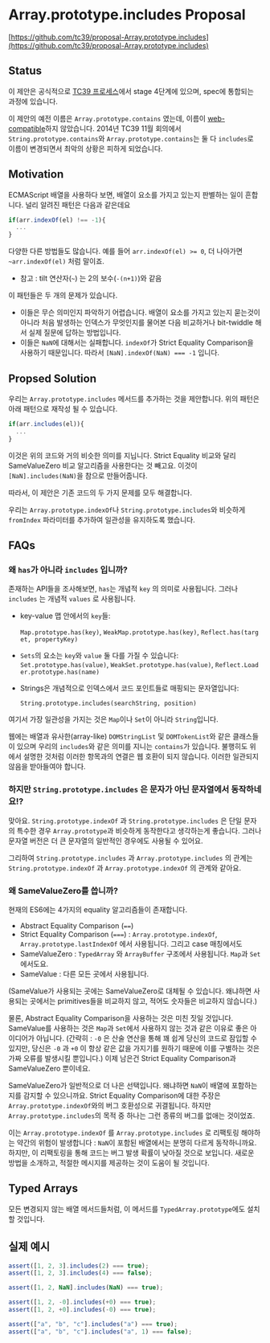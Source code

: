 # Array.prototype.includes Proposal

[https://github.com/tc39/proposal-Array.prototype.includes](https://github.com/tc39/proposal-Array.prototype.includes)

## Status

이 제안은 공식적으로 [TC39 프로세스](https://tc39.es/process-document/)에서 stage 4단계에 있으며, spec에 통합되는 과정에 있습니다.

이 제안의 예전 이름은 `Array.prototype.contains` 였는데, 이름이 [web-compatible](https://esdiscuss.org/topic/having-a-non-enumerable-array-prototype-contains-may-not-be-web-compatible)하지 않았습니다. 2014년 TC39 11월 회의에서 `String.prototype.contains`와 `Array.prototype.contains`는 둘 다 `includes`로 이름이 변경되면서 최악의 상황은 피하게 되었습니다.

## Motivation

ECMAScript 배열을 사용하다 보면, 배열이 요소를 가지고 있는지 판별하는 일이 흔합니다. 널리 알려진 패턴은 다음과 같은데요

```jsx
if(arr.indexOf(el) !== -1){
  ...
}
```

다양한 다른 방법들도 많습니다. 예를 들어 `arr.indexOf(el) >= 0`, 더 나아가면 `~arr.indexOf(el)` 처럼 말이죠.

- 참고 : tilt 연산자(`~`) 는 2의 보수(`-(n+1)`)와 같음

이 패턴들은 두 개의 문제가 있습니다.

- 이들은 무슨 의미인지 파악하기 어렵습니다. 배열이 요소를 가지고 있는지 묻는것이 아니라 처음 발생하는 인덱스가 무엇인지를 물어본 다음 비교하거나 bit-twiddle 해서 실제 질문에 답하는 방법입니다.
- 이들은 `NaN`에 대해서는 실패합니다. `indexOf`가 Strict Equality Comparison을 사용하기 때문입니다. 따라서 `[NaN].indexOf(NaN) === -1` 입니다.

## Propsed Solution

우리는 `Array.prototype.includes` 메서드를 추가하는 것을 제안합니다. 위의 패턴은 아래 패턴으로 재작성 될 수 있습니다.

```jsx
if(arr.includes(el)){
  ...
}
```

이것은 위의 코드와 거의 비슷한 의미를 지닙니다. Strict Equality 비교와 달리 SameValueZero 비교 알고리즘을 사용한다는 것 빼고요. 이것이 `[NaN].includes(NaN)`을 참으로 만들어줍니다.

따라서, 이 제안은 기존 코드의 두 가지 문제를 모두 해결합니다.

우리는 `Array.prototype.indexOf`나 `String.prototype.includes`와 비슷하게 `fromIndex` 파라미터를 추가하여 일관성을 유지하도록 했습니다.

## FAQs

### 왜 `has`가 아니라 `includes` 입니까?

존재하는 API들을 조사해보면, `has`는 개념적 `key` 의 의미로 사용됩니다. 그러나 `includes` 는 개념적 `values` 로 사용됩니다.

- key-value 맵 안에서의 `key`들:
    
    `Map.prototype.has(key)`, `WeakMap.prototype.has(key)`, `Reflect.has(target, propertyKey)`
    
- `Sets`의 요소는 `key`와 `value` 둘 다를 가질 수 있습니다:
`Set.prototype.has(value)`, `WeakSet.prototype.has(value)`, `Reflect.Loader.prototype.has(name)`
- Strings은 개념적으로 인덱스에서 코드 포인트들로 매핑되는 문자열입니다:
    
    `String.prototype.includes(searchString, position)`
    

여기서 가장 일관성을 가지는 것은 `Map`이나 `Set`이 아니라 `String`입니다.

웹에는 배열과 유사한(array-like) `DOMStringList` 및 `DOMTokenList`와 같은 클래스들이 있으며 우리의 `includes`와 같은 의미를 지니는 `contains`가 있습니다. 불행히도 위에서 설명한 것처럼 이러한 항목과의 연결은 웹 호환이 되지 않습니다. 이러한 일관되지 않음을 받아들여야 합니다.

### 하지만 `String.prototype.includes` 은 문자가 아닌 문자열에서 동작하네요!?

맞아요. `String.prototype.indexOf` 과 `String.prototype.includes` 은 단일 문자의 특수한 경우 `Array.prototype`과 비슷하게 동작한다고 생각하는게 좋습니다. 그러나 문자열 버전은 더 큰 문자열의 일반적인 경우에도 사용될 수 있어요.

그리하여 `String.prototype.includes` 과 `Array.prototype.includes` 의 관계는 `String.prototype.indexOf` 과 `Array.prototype.indexOf` 의 관계와 같아요.

### 왜 SameValueZero를 씁니까?

현재의 ES6에는 4가지의 equality 알고리즘들이 존재합니다.

- Abstract Equality Comparison (`==`)
- Strict Equality Comparison (`===`) : `Array.prototype.indexOf`, `Array.prototype.lastIndexOf` 에서 사용됩니다. 그리고 case 매칭에서도
- SameValueZero : `TypedArray` 와 `ArrayBuffer` 구조에서 사용됩니다. `Map`과 `Set`에서도요.
- SameValue : 다른 모든 곳에서 사용됩니다.

(SameValue가 사용되는 곳에는 SameValueZero로 대체될 수 있습니다. 왜냐하면 사용되는 곳에서는 primitives들을 비교하지 않고, 적어도 숫자들은 비교하지 않습니다.)

물론, Abstract Equality Comparison을 사용하는 것은 미친 짓일 것입니다. SameValue를 사용하는 것은 `Map`과 `Set`에서 사용하지 않는 것과 같은 이유로 좋은 아이디어가 아닙니다. (간략히 : `-0` 은 산술 연산을 통해 꽤 쉽게 당신의 코드로 잠입할 수 있지만, 당신은 `-0` 과 `+0` 이 항상 같은 값을 가지기를 원하기 때문에 이를 구별하는 것은 가짜 오류를 발생시킬 뿐입니다.) 이제 남은건 Strict Equality Comparison과 SameValueZero 뿐이네요.

SameValueZero가 일반적으로 더 나은 선택입니다. 왜냐하면 `NaN`이 배열에 포함하는지를 감지할 수 있으니까요. Strict Equality Comparison에 대한 주장은 `Array.prototype.indexOf`와의 버그 호환성으로 귀결됩니다. 하지만 `Array.prototype.includes`의 목적 중 하나는 그런 종류의 버그를 없애는 것이었죠.

이는 `Array.prototype.indexOf` 를 `Array.prototype.includes` 로 리팩토링 해야하는 약간의 위험이 발생합니다 : `NaN`이 포함된 배열에서는 분명히 다르게 동작하니까요. 하지만, 이 리팩토링을 통해 코드는 버그 발생 확률이 낮아질 것으로 보입니다. 새로운 방법을 소개하고, 적절한 메시지를 제공하는 것이 도움이 될 것입니다.

## Typed Arrays

모든 변경되지 않는 배열 메서드들처럼, 이 메서드를 `TypedArray.prototype`에도 설치할 것입니다.

## 실제 예시

```jsx
assert([1, 2, 3].includes(2) === true);
assert([1, 2, 3].includes(4) === false);

assert([1, 2, NaN].includes(NaN) === true);

assert([1, 2, -0].includes(+0) === true);
assert([1, 2, +0].includes(-0) === true);

assert(["a", "b", "c"].includes("a") === true);
assert(["a", "b", "c"].includes("a", 1) === false);
```